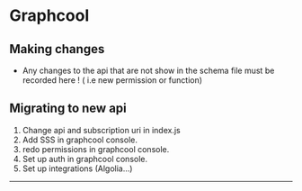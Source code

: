 # Graphcool

## Making changes

- Any changes to the api that are not show in the schema file must be recorded
here ! ( i.e new permission or function)

## Migrating to new api

1. Change api and subscription uri in index.js
2. Add SSS in graphcool console.
3. redo permissions in graphcool console.
4. Set up auth in graphcool console.
5. Set up integrations (Algolia...)

--------------------------------------------------------------------------------
